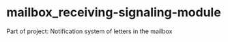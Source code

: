 # mailbox_receiving-signaling-module
Part of project: Notification system of letters in the mailbox
